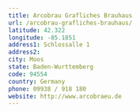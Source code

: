 ```yaml
---
title: Arcobrau Grafliches Brauhaus
url: /arcobrau-grafliches-brauhaus/
latitude: 42.322
longitude: -85.1851
address1: Schlossalle 1
address2: 
city: Moos
state: Baden-Wurttemberg
code: 94554
country: Germany
phone: 09938 / 918 180
website: http://www.arcobraeu.de
---
```


